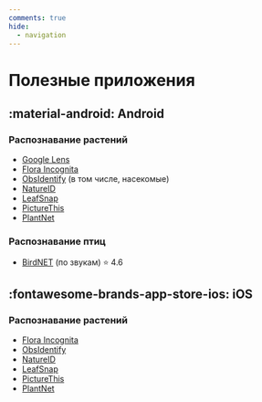 ```yaml
---
comments: true
hide:
  - navigation
---
```


# Полезные приложения

## :material-android: Android

### Распознавание растений

- [Google Lens](https://play.google.com/store/apps/details?id=com.google.ar.lens)
- [Flora Incognita](https://play.google.com/store/apps/details?id=com.floraincognita.app.floraincognita)
- [ObsIdentify](https://play.google.com/store/apps/details?id=org.observation.obsidentify) (в том числе, насекомые)
- [NatureID](https://play.google.com/store/apps/details?id=plant.identification.flower.tree.leaf.identifier.identify.cat.dog.breed.nature)
- [LeafSnap](https://play.google.com/store/apps/details?id=plant.identification.snap)
- [PictureThis](https://play.google.com/store/apps/details?id=cn.danatech.xingseus)
- [PlantNet](https://play.google.com/store/apps/details?id=org.plantnet)

### Распознавание птиц

- [BirdNET](https://play.google.com/store/apps/details?id=de.tu_chemnitz.mi.kahst.birdnet) (по звукам) ⭐️ 4.6

## :fontawesome-brands-app-store-ios: iOS

### Распознавание растений

- [Flora Incognita](https://apps.apple.com/us/app/flora-incognita/id1297860122)
- [ObsIdentify](https://apps.apple.com/nl/app/obsidentify/id1464543488)
- [NatureID](http://apps.apple.com/us/app/natureid-plant-identification/id1476047194)
- [LeafSnap](https://apps.apple.com/us/app/leafsnap-plant-identification/id1487972880)
- [PictureThis](https://apps.apple.com/app/id1252497129)
- [PlantNet](https://apps.apple.com/nl/app/plantnet/id600547573)
